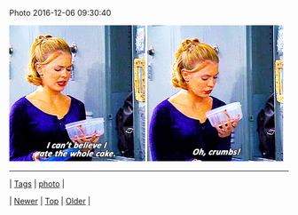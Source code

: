 <!--
title: Photo 2016-12-06 09
date: 2020-06-28T15:27:00.141Z
tags: photo
-->


Photo 2016-12-06 09:30:40

![](154113928389-0.gif)
![](154113928389-1.gif)

<!--BOTTOM-POST-NAVIGATION-->
---

| [Tags](tags.md) | [photo](tag-photo.md) |

| [Newer](154104636552.md) | [Top](index.md) | [Older](154119408400.md) |